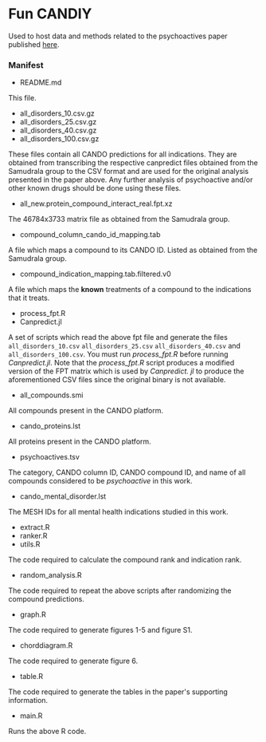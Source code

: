 # Fun CANDIY

Used to host data and methods related to the psychoactives paper published [here](https://chemrxiv.org/articles/Computational_Chemoproteomics_to_Understand_the_Role_of_Selected_Psychoactives_in_Treating_Mental_Health_Indications/6148940).

### Manifest

* README.md

This file.

* all\_disorders\_10.csv.gz
* all\_disorders\_25.csv.gz
* all\_disorders\_40.csv.gz
* all\_disorders\_100.csv.gz

These files contain all CANDO predictions for all indications. They are obtained from transcribing the respective canpredict files obtained from the Samudrala group to the CSV format and are used for the original analysis presented in the paper above. Any further analysis of psychoactive and/or other known drugs should be done using these files.

* all\_new.protein\_compound\_interact\_real.fpt.xz

The 46784x3733 matrix file as obtained from the Samudrala group. 

* compound\_column\_cando\_id\_mapping.tab

A file which maps a compound to its CANDO ID. Listed as obtained from the Samudrala group.

* compound\_indication\_mapping.tab.filtered.v0

A file which maps the **known** treatments of a compound to the indications that it treats.

* process\_fpt.R
* Canpredict.jl

A set of scripts which read the above fpt file and generate the files `all_disorders_10.csv` `all_disorders_25.csv` `all_disorders_40.csv` and `all_disorders_100.csv`. You must run *process\_fpt.R* before running *Canpredict.jl*. Note that the *process\_fpt.R* script produces a modified version of the FPT matrix which is used by *Canpredict. jl* to produce the aforementioned CSV files since the original binary is not available.

* all\_compounds.smi

All compounds present in the CANDO platform.

* cando\_proteins.lst

All proteins present in the CANDO platform.

* psychoactives.tsv

The category, CANDO column ID, CANDO compound ID, and name of all compounds considered to be *psychoactive* in this work.

* cando\_mental\_disorder.lst

The MESH IDs for all mental health indications studied in this work.

* extract.R
* ranker.R
* utils.R

The code required to calculate the compound rank and indication rank.

* random\_analysis.R

The code required to repeat the above scripts after randomizing the compound predictions.

* graph.R

The code required to generate figures 1-5 and figure S1.

* chorddiagram.R

The code required to generate figure 6.

* table.R

The code required to generate the tables in the paper's supporting information.

* main.R

Runs the above R code.


